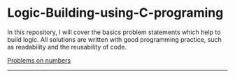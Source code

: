 # Logic-Building-using-C-programing
In this repository, I will cover the basics problem statements which help to build logic. All solutions are written with good programming practice, such as readability and the reusability of code.


[Problems on numbers ](https://github.com/Girish-GAP/Logic-Building-using-C-programing/blob/main/Problems%20on%20Numbers/README.md)

------------------------------------------------------------
